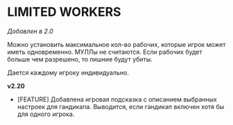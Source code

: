 # LIMITED WORKERS

*Добавлен в 2.0*

Можно установить максимальное кол-во рабочих, которые игрок может иметь одновременно. МУЛЛы не считаются. Если рабочих будет больше чем разрешено, то лишние будут убиты.

Дается каждому игроку индивидуально.

**v2.20**

* [FEATURE] Добавлена игровая подсказка с описанием выбранных настроек для гандикапа. Выводится, если гандикап включен хотя бы для одного игрока.
